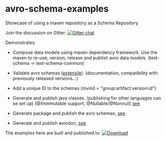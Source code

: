 # avro-schema-examples

Showcase of using a maven repository as a Schema Repository.

Join the discussion on Gitter: [![Gitter chat](https://badges.gitter.im/zolyfarkas/spf4j-avro.png)](https://gitter.im/spf4j-avro/Lobby)

Demonstrates:

  * Compose data models using maven dependency framework. Use the maven to re-use, version, release and publish avro data models. (test-schema -> test-schema-common)

  * Validate avro schemas ([extensile](http://www.spf4j.org/spf4j-avro-components/maven-avro-schema-plugin/avro-validate-mojo.html)). (documentation, compatibility with previously released versions...)

  * Add a unique ID to the schemas (mvnId = "group:artifact:version:id")

  * Generate and publish java classes. (publishing for other languages can se set up) (@Immmutable support, @Nullable/@Nonnull) [see](https://bintray.com/zolyfarkas/core/download_file?file_path=org%2Fspf4j%2Favro%2Fexamples%2Ftest-schema%2F1.1%2Ftest-schema-1.1.jar)

  * Generate package and publish the avro schemas, [see](https://bintray.com/zolyfarkas/core/download_file?file_path=org%2Fspf4j%2Favro%2Fexamples%2Ftest-schema%2F1.1%2Ftest-schema-1.1-avsc.jar).
  
  * Generate and publish avrodoc, [see](https://bintray.com/zolyfarkas/core/download_file?file_path=org%2Fspf4j%2Favro%2Fexamples%2Ftest-schema%2F1.1%2Ftest-schema-1.1-avrodoc.jar).
  
The examples here are built and published to: [ ![Download](https://api.bintray.com/packages/zolyfarkas/core/avro-schema-parent/images/download.svg) ](https://bintray.com/zolyfarkas/core/avro-schema-parent/_latestVersion)

